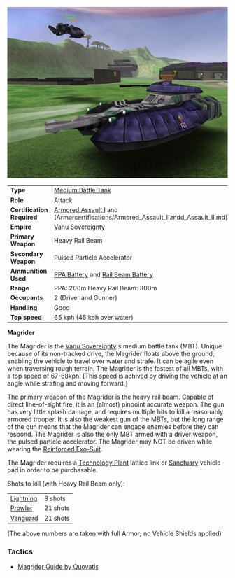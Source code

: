 ![](../images/Magrider.jpg "Magrider.jpg")

|                            |                                                                                                                            |
| -------------------------- | -------------------------------------------------------------------------------------------------------------------------- |
| **Type**                   | [Medium Battle Tank](../items/Medium_Battle_Tank.md)                                                                       |
| **Role**                   | Attack                                                                                                                     |
| **Certification Required** | [Armored Assault I](../certifications/Armored_Assault_I.md) and [Armorcertifications/Armored_Assault_II.mdd_Assault_II.md) |
| **Empire**                 | [Vanu Sovereignty](../etc/Vanu_Sovereignty.md)                                                                             |
| **Primary Weapon**         | Heavy Rail Beam                                                                                                            |
| **Secondary Weapon**       | Pulsed Particle Accelerator                                                                                                |
| **Ammunition Used**        | [PPA Battery](../items/PPA_Battery.md) and [Rail Beam Battery](../ammunition/Rail_Beam_Battery.md)                         |
| **Range**                  | PPA: 200m Heavy Rail Beam: 300m                                                                                            |
| **Occupants**              | 2 (Driver and Gunner)                                                                                                      |
| **Handling**               | Good                                                                                                                       |
| **Top speed**              | 65 kph (45 kph over water)                                                                                                 |

**Magrider**

The Magrider is the [Vanu Sovereignty](../etc/Vanu_Sovereignty.md)'s medium
battle tank (MBT). Unique because of its non-tracked drive, the Magrider floats
above the ground, enabling the vehicle to travel over water and strafe. It can
be agile even when traversing rough terrain. The Magrider is the fastest of all
MBTs, with a top speed of 67-68kph. \[This speed is achived by driving the
vehicle at an angle while strafing and moving forward.\]

The primary weapon of the Magrider is the heavy rail beam. Capable of direct
line-of-sight fire, it is an (almost) pinpoint accurate weapon. The gun has very
little splash damage, and requires multiple hits to kill a reasonably armored
trooper. It is also the weakest gun of the MBTs, but the long range of the gun
means that the Magrider can engage enemies before they can respond. The Magrider
is also the only MBT armed with a driver weapon, the pulsed particle
accelerator. The Magrider may NOT be driven while wearing the
[Reinforced Exo-Suit](../armor/Reinforced_Exo-Suit.md).

The Magrider requires a [Technology Plant](../locations/Technology_Plant.md)
lattice link or [Sanctuary](../locations/Sanctuary.md) vehicle pad in order to
be purchasable.

Shots to kill (with Heavy Rail Beam only):

|                           |          |
| ------------------------- | -------- |
| [Lightning](Lightning.md) | 8 shots  |
| [Prowler](Prowler.md)     | 21 shots |
| [Vanguard](Vanguard.md)   | 21 shots |

(The above numbers are taken with full Armor; no Vehicle Shields applied)

<H3>

Tactics

</H3>

- [Magrider Guide by Quovatis](../etc/Magrider_Guide_by_Quovatis.md)
